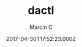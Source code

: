 ---
title: dactl
github: https://github.com/melangue/dactl
demo: https://melangue.github.io/dactl/
author: Marcin C
ssg:
  - Jekyll
cms:
  - No Cms
date: 2017-04-30T17:52:23.000Z
description: Modern, fast and configurable Jekyll theme with some tricks up it's sleeve.
stale: true
---